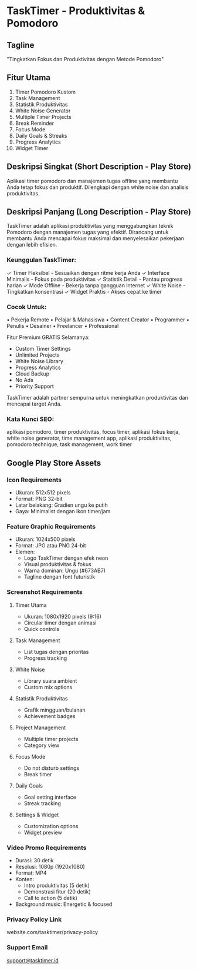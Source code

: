 # TaskTimer - Produktivitas & Pomodoro

## Tagline
"Tingkatkan Fokus dan Produktivitas dengan Metode Pomodoro"

## Fitur Utama
1. Timer Pomodoro Kustom
2. Task Management
3. Statistik Produktivitas
4. White Noise Generator
5. Multiple Timer Projects
6. Break Reminder
7. Focus Mode
8. Daily Goals & Streaks
9. Progress Analytics
10. Widget Timer

## Deskripsi Singkat (Short Description - Play Store)
Aplikasi timer pomodoro dan manajemen tugas offline yang membantu Anda tetap fokus dan produktif. Dilengkapi dengan white noise dan analisis produktivitas.

## Deskripsi Panjang (Long Description - Play Store)
TaskTimer adalah aplikasi produktivitas yang menggabungkan teknik Pomodoro dengan manajemen tugas yang efektif. Dirancang untuk membantu Anda mencapai fokus maksimal dan menyelesaikan pekerjaan dengan lebih efisien.

### Keunggulan TaskTimer:
✓ Timer Fleksibel - Sesuaikan dengan ritme kerja Anda
✓ Interface Minimalis - Fokus pada produktivitas
✓ Statistik Detail - Pantau progress harian
✓ Mode Offline - Bekerja tanpa gangguan internet
✓ White Noise - Tingkatkan konsentrasi
✓ Widget Praktis - Akses cepat ke timer

### Cocok Untuk:
• Pekerja Remote
• Pelajar & Mahasiswa
• Content Creator
• Programmer
• Penulis
• Desainer
• Freelancer
• Professional

Fitur Premium GRATIS Selamanya:
- Custom Timer Settings
- Unlimited Projects
- White Noise Library
- Progress Analytics
- Cloud Backup
- No Ads
- Priority Support

TaskTimer adalah partner sempurna untuk meningkatkan produktivitas dan mencapai target Anda.

### Kata Kunci SEO:
aplikasi pomodoro, timer produktivitas, focus timer, aplikasi fokus kerja, white noise generator, time management app, aplikasi produktivitas, pomodoro technique, task management, work timer

## Google Play Store Assets

### Icon Requirements
- Ukuran: 512x512 pixels
- Format: PNG 32-bit
- Latar belakang: Gradien ungu ke putih
- Gaya: Minimalist dengan ikon timer/jam

### Feature Graphic Requirements
- Ukuran: 1024x500 pixels
- Format: JPG atau PNG 24-bit
- Elemen:
  * Logo TaskTimer dengan efek neon
  * Visual produktivitas & fokus
  * Warna dominan: Ungu (#673AB7)
  * Tagline dengan font futuristik

### Screenshot Requirements
1. Timer Utama
   - Ukuran: 1080x1920 pixels (9:16)
   - Circular timer dengan animasi
   - Quick controls

2. Task Management
   - List tugas dengan prioritas
   - Progress tracking

3. White Noise
   - Library suara ambient
   - Custom mix options

4. Statistik Produktivitas
   - Grafik mingguan/bulanan
   - Achievement badges

5. Project Management
   - Multiple timer projects
   - Category view

6. Focus Mode
   - Do not disturb settings
   - Break timer

7. Daily Goals
   - Goal setting interface
   - Streak tracking

8. Settings & Widget
   - Customization options
   - Widget preview

### Video Promo Requirements
- Durasi: 30 detik
- Resolusi: 1080p (1920x1080)
- Format: MP4
- Konten:
  * Intro produktivitas (5 detik)
  * Demonstrasi fitur (20 detik)
  * Call to action (5 detik)
- Background music: Energetic & focused

### Privacy Policy Link
website.com/tasktimer/privacy-policy

### Support Email
support@tasktimer.id 